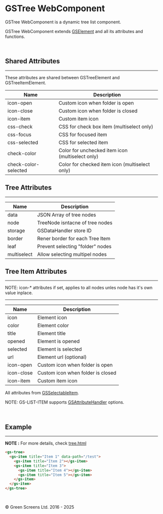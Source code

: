 # GSTree WebComponent

GSTree WebComponent is a dynamic tree list component.

GSTree WebComponent extends [GSElement](../base/GSElement.md) and all its attributes and functions.
 
<br>

## Shared Attributes 
---

These attributes are shared between GSTreeElement and GSTreeItemElement.

| Name                 | Description                                              |
|----------------------|----------------------------------------------------------|
| icon-open            | Custom icon when folder is open                          | 
| icon-close           | Custom icon when folder is closed                        | 
| icon-item            | Custom item icon                                         | 
| css-check            | CSS for check box item (multiselect only)                | 
| css-focus            | CSS for focused item                                     | 
| css-selected         | CSS for selected item                                    | 
| check-color          | Color for unchecked item icon  (multiselect only)        | 
| check-color-selected | Color for checked item icon  (multiselect only)          | 


## Tree Attributes 
---


| Name               | Description                                              |
|--------------------|----------------------------------------------------------|
| data               | JSON Array of tree nodes                                 | 
| node               | TreeNode isntacne of tree nodes                          | 
| storage            | GSDataHandler store ID                                   | 
| border             | Rener border for each Tree Item                          | 
| leaf               | Prevent selecting "folder" nodes                         | 
| multiselect        | Allow selecting multipel nodes                           | 


## Tree Item Attributes 
---

NOTE: icon-* attributes if set, applies to all nodes unles node has it's own value inplace.

---
| Name               | Description                                                  |
|--------------------|--------------------------------------------------------------|
| icon               | Element icon                                                 |
| color              | Element color                                                |
| title              | Element title                                                |
| opened             | Element is opened                                            |
| selected           | Element is selected                                          |
| url                | Element url (optional)                                       |
| icon-open          | Custom icon when folder is open                              | 
| icon-close         | Custom icon when folder is closed                            | 
| icon-item          | Custom item icon                                             | 

All attributes from [GSSelectableItem](./GSSelectableItem.md).

NOTE: GS-LIST-ITEM supports [GSAttributeHandler](../base/GSAttributeHandler.md) options.

<br>

## Example
---

**NOTE :** 
For more details, check [tree.html](../../demos/tree.html)

```html
<gs-tree>
  <gs-item title="Item 1" data-path="/test">
    <gs-item title="Item 2"></gs-item>
    <gs-item title="Item 3">
      <gs-item title="Item 4"></gs-item>
      <gs-item title="Item 5"></gs-item>
    </gs-item>        
  </gs-item>  
</gs-tree>
```
<br>

&copy; Green Screens Ltd. 2016 - 2025
